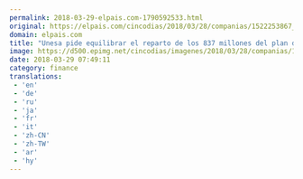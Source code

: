 ```yaml
---
permalink: 2018-03-29-elpais.com-1790592533.html
original: https://elpais.com/cincodias/2018/03/28/companias/1522253867_929021.html#?ref=rss&format=simple&link=link
domain: elpais.com
title: "Unesa pide equilibrar el reparto de los 837 millones del plan de economía circular"
image: https://d500.epimg.net/cincodias/imagenes/2018/03/28/companias/1522253867_929021_1522254385_rrss_normal.jpg
date: 2018-03-29 07:49:11
category: finance
translations: 
 - 'en'
 - 'de'
 - 'ru'
 - 'ja'
 - 'fr'
 - 'it'
 - 'zh-CN'
 - 'zh-TW'
 - 'ar'
 - 'hy'
---
```


